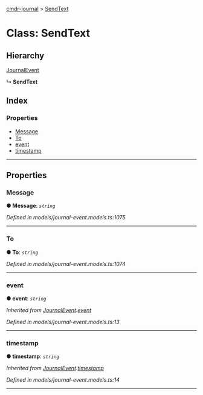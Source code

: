 [cmdr-journal](../README.md) > [SendText](../classes/sendtext.md)



# Class: SendText

## Hierarchy


 [JournalEvent](journalevent.md)

**↳ SendText**







## Index

### Properties

* [Message](sendtext.md#message)
* [To](sendtext.md#to)
* [event](sendtext.md#event)
* [timestamp](sendtext.md#timestamp)



---
## Properties
<a id="message"></a>

###  Message

**●  Message**:  *`string`* 

*Defined in models/journal-event.models.ts:1075*





___

<a id="to"></a>

###  To

**●  To**:  *`string`* 

*Defined in models/journal-event.models.ts:1074*





___

<a id="event"></a>

###  event

**●  event**:  *`string`* 

*Inherited from [JournalEvent](journalevent.md).[event](journalevent.md#event)*

*Defined in models/journal-event.models.ts:13*





___

<a id="timestamp"></a>

###  timestamp

**●  timestamp**:  *`string`* 

*Inherited from [JournalEvent](journalevent.md).[timestamp](journalevent.md#timestamp)*

*Defined in models/journal-event.models.ts:14*





___


